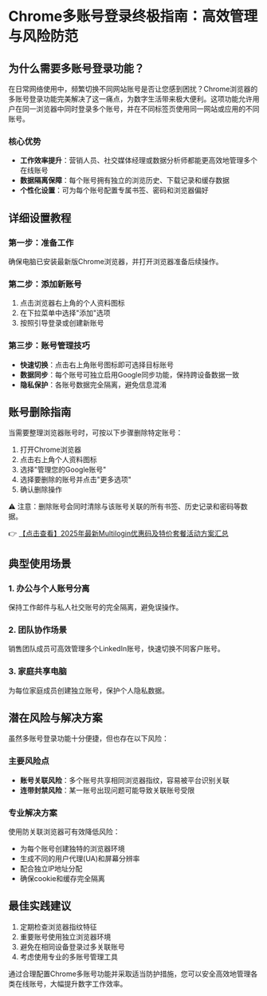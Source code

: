 # Chrome多账号登录终极指南：高效管理与风险防范

## 为什么需要多账号登录功能？

在日常网络使用中，频繁切换不同网站账号是否让您感到困扰？Chrome浏览器的多账号登录功能完美解决了这一痛点，为数字生活带来极大便利。这项功能允许用户在同一浏览器中同时登录多个账号，并在不同标签页使用同一网站或应用的不同账号。

### 核心优势
- **工作效率提升**：营销人员、社交媒体经理或数据分析师都能更高效地管理多个在线账号
- **数据隔离保障**：每个账号拥有独立的浏览历史、下载记录和缓存数据
- **个性化设置**：可为每个账号配置专属书签、密码和浏览器偏好

## 详细设置教程

### 第一步：准备工作
确保电脑已安装最新版Chrome浏览器，并打开浏览器准备后续操作。

### 第二步：添加新账号
1. 点击浏览器右上角的个人资料图标
2. 在下拉菜单中选择"添加"选项
3. 按照引导登录或创建新账号

### 第三步：账号管理技巧
- **快速切换**：点击右上角账号图标即可选择目标账号
- **数据同步**：每个账号可独立启用Google同步功能，保持跨设备数据一致
- **隐私保护**：各账号数据完全隔离，避免信息混淆

## 账号删除指南

当需要整理浏览器账号时，可按以下步骤删除特定账号：

1. 打开Chrome浏览器
2. 点击右上角个人资料图标
3. 选择"管理您的Google账号"
4. 选择要删除的账号并点击"更多选项"
5. 确认删除操作

⚠️ 注意：删除账号会同时清除与该账号关联的所有书签、历史记录和密码等数据。

👉 [【点击查看】2025年最新Multilogin优惠码及特价套餐活动方案汇总](https://bit.ly/multIlogin)

## 典型使用场景

### 1. 办公与个人账号分离
保持工作邮件与私人社交账号的完全隔离，避免误操作。

### 2. 团队协作场景
销售团队成员可高效管理多个LinkedIn账号，快速切换不同客户账号。

### 3. 家庭共享电脑
为每位家庭成员创建独立账号，保护个人隐私数据。

## 潜在风险与解决方案

虽然多账号登录功能十分便捷，但也存在以下风险：

### 主要风险点
- **账号关联风险**：多个账号共享相同浏览器指纹，容易被平台识别关联
- **连带封禁风险**：某一账号出现问题可能导致关联账号受限

### 专业解决方案
使用防关联浏览器可有效降低风险：
- 为每个账号创建独特的浏览器环境
- 生成不同的用户代理(UA)和屏幕分辨率
- 配合独立IP地址分配
- 确保cookie和缓存完全隔离

## 最佳实践建议

1. 定期检查浏览器指纹特征
2. 重要账号使用独立浏览器环境
3. 避免在相同设备登录过多关联账号
4. 考虑使用专业的多账号管理工具

通过合理配置Chrome多账号功能并采取适当防护措施，您可以安全高效地管理各类在线账号，大幅提升数字工作效率。